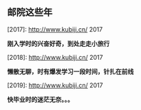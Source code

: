 ## 邮院这些年


[2017]: http://www.kubiji.cn/ 2017

**刚入学时的兴奋好奇，到处走走小旅行**

[2018]: http://www.kubiji.cn/ 2017

**懒散无聊，时有爆发学习一段时间，针扎在前线**

[2019]: http://www.kubiji.cn/ 2017

**快毕业时的迷茫无奈。。。**
